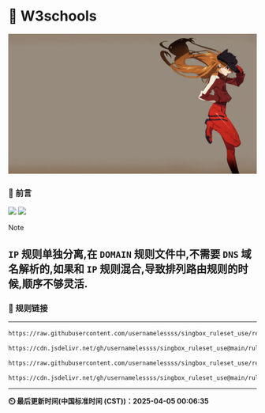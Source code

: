 
# 🧸 W3schools
![](https://raw.githubusercontent.com/usernamelessss/picture-bed/main/images/202504042256831.jpg)
### 📣 前言
![](https://shields.io/badge/-移除重复规则-ff69b4) ![](https://shields.io/badge/-IP&nbsp;规则单独存放不与&nbsp;DOMAIN&nbsp;等混合-green)
> [!NOTE]
**`IP` 规则单独分离,在 `DOMAIN` 规则文件中,不需要 `DNS` 域名解析的,如果和 `IP` 规则混合,导致排列路由规则的时候,顺序不够灵活.**
---

###  🔗 规则链接
---

```url
https://raw.githubusercontent.com/usernamelessss/singbox_ruleset_use/refs/heads/main/rule/W3schools/W3schools_No_IP.json
```

```url
https://cdn.jsdelivr.net/gh/usernamelessss/singbox_ruleset_use@main/rule/W3schools/W3schools_No_IP.json
```

```url
https://raw.githubusercontent.com/usernamelessss/singbox_ruleset_use/refs/heads/main/rule/W3schools/W3schools_No_IP.srs
```

```url
https://cdn.jsdelivr.net/gh/usernamelessss/singbox_ruleset_use@main/rule/W3schools/W3schools_No_IP.srs
```

---
**⏲️ 最后更新时间(中国标准时间 (CST))：2025-04-05 00:06:35**